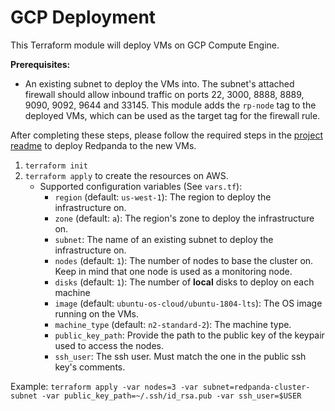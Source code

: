 # GCP Deployment

This Terraform module will deploy VMs on GCP Compute Engine.

**Prerequisites:**
- An existing subnet to deploy the VMs into. The subnet's attached firewall should allow inbound traffic on ports 22, 3000, 8888, 8889, 9090, 9092, 9644 and 33145. This module adds the `rp-node` tag to the deployed VMs, which can be used as the target tag for the firewall rule.

After completing these steps, please follow the required steps in the [project readme](../README.md) to deploy Redpanda to the new VMs.

1. `terraform init`
2. `terraform apply` to create the resources on AWS.
    - Supported configuration variables (See `vars.tf`):
        - `region` (default: `us-west-1`): The region to deploy the infrastructure on.
        - `zone` (default: `a`): The region's zone to deploy the infrastructure on.
        - `subnet`: The name of an existing subnet to deploy the infrastructure on.
        - `nodes` (default: `1`): The number of nodes to base the cluster on. Keep in mind that one node is used as a monitoring node.
        - `disks` (default: `1`): The number of **local** disks to deploy on each machine
        - `image` (default: `ubuntu-os-cloud/ubuntu-1804-lts`): The OS image running on the VMs.
        - `machine_type` (default: `n2-standard-2`): The machine type.
        - `public_key_path`: Provide the path to the public key of the keypair used to access the nodes.
        - `ssh_user`: The ssh user. Must match the one in the public ssh key's comments.

  Example: `terraform apply -var nodes=3 -var subnet=redpanda-cluster-subnet -var public_key_path=~/.ssh/id_rsa.pub -var ssh_user=$USER`
